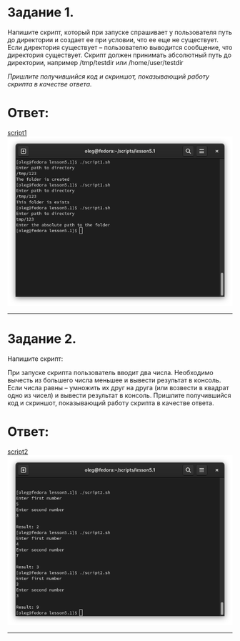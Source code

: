 # Задание 1.
Напишите скрипт, который при запуске спрашивает у пользователя путь до директории и создает ее при 
условии, что ее еще не существует. Если директория существует – пользователю выводится сообщение, что директория 
существует. Скрипт должен принимать абсолютный путь до директории, например /tmp/testdir или /home/user/testdir

*Пришлите получившийся код и скриншот, показывающий работу скрипта в качестве ответа.*  

# Ответ:  
[script1](script1.sh)  
![pic1](1.png)  

---

# Задание 2.
Напишите скрипт:

При запуске скрипта пользователь вводит два числа.
Необходимо вычесть из большего числа меньшее и вывести результат в консоль.
Если числа равны – умножить их друг на друга (или возвести в квадрат одно из чисел) и вывести результат в консоль.
Пришлите получившийся код и скриншот, показывающий работу скрипта в качестве ответа.  

# Ответ:  
[script2](script2.sh)  
![pic2](2.png)  

---


